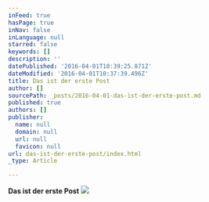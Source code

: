 ```yaml
---
inFeed: true
hasPage: true
inNav: false
inLanguage: null
starred: false
keywords: []
description: ''
datePublished: '2016-04-01T10:39:25.871Z'
dateModified: '2016-04-01T10:37:39.496Z'
title: Das ist der erste Post
author: []
sourcePath: _posts/2016-04-01-das-ist-der-erste-post.md
published: true
authors: []
publisher:
  name: null
  domain: null
  url: null
  favicon: null
url: das-ist-der-erste-post/index.html
_type: Article

---
```

**Das ist der erste Post**
![](https://the-grid-user-content.s3-us-west-2.amazonaws.com/1de05369-499a-4338-aaa5-8d674c1e166c.jpg)